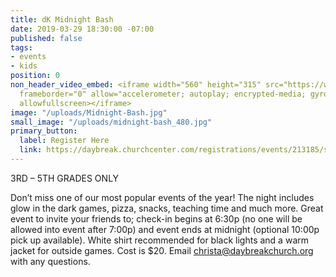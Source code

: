```yaml
---
title: dK Midnight Bash
date: 2019-03-29 18:30:00 -07:00
published: false
tags:
- events
- kids
position: 0
non_header_video_embed: <iframe width="560" height="315" src="https://www.youtube.com/embed/qu7D4uN6VxE"
  frameborder="0" allow="accelerometer; autoplay; encrypted-media; gyroscope; picture-in-picture"
  allowfullscreen></iframe>
image: "/uploads/Midnight-Bash.jpg"
small_image: "/uploads/midnight-bash_480.jpg"
primary_button:
  label: Register Here
  link: https://daybreak.churchcenter.com/registrations/events/213185/session/new
---
```


3RD – 5TH GRADES ONLY

Don’t miss one of our most popular events of the year! The night includes glow in the dark games, pizza, snacks, teaching time and much more. Great event to invite your friends to; check-in begins at 6:30p (no one will be allowed into event after 7:00p) and event ends at midnight (optional 10:00p pick up available). White shirt recommended for black lights and a warm jacket for outside games. Cost is $20. Email [christa@daybreakchurch.org](christa@daybreakchurch.org) with any questions.